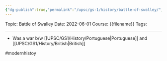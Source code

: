 ```yaml
---
{"dg-publish":true,"permalink":"/upsc/gs-1/history/battle-of-swalley/","dgHomeLink":true,"dgPassFrontmatter":false}
---
```


Topic: Battle of Swalley
Date: 2022-06-01
Course: {{filename}}
Tags: 

---



- Was a war b/w [[UPSC/GS1/History/Portuguese|Portuguese]] and [[UPSC/GS1/History/British|British]]


#modernhistoy